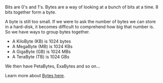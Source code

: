 Bits are 0's and 1's. Bytes are a way of looking at a bunch of bits at a time. 8 bits together form a byte.

A byte is still too small. If we were to ask the number of bytes we can store in a hard-disk, it becomes difficult to comprehend how big that number is. So we have ways to group bytes together.

- A KiloByte (KB) is 1024 bytes
- A MegaByte (MB) is 1024 KBs
- A GigaByte (GB) is 1024 MBs
- A TeraByte (TB) is 1024 GBs

We then have PetaBytes, ExaBytes and so on…

Learn more about [Bytes here](https://en.wikipedia.org/wiki/Byte).